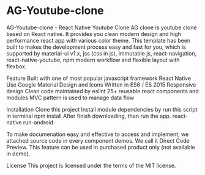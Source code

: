 # AG-Youtube-clone
AG-Youtube-clone - React Native Youtube Clone
AG clone is youtube clone based on React native. It provides you clean modern design and high performance react app with various color theme. This template has been built to makes the development process easy and fast for you, which is supported by material-ui v1.x, jss (css in js), immutable js, react-navigation, react-native-youtube, npm modern workflow and flexible layout with flexbox.

Feature
Built with one of most popular javascript framework React Native
Use Google Material Design and Icons
Written in ES6 / ES 2015
Responsive design
Clean code maintained by eslint
25+ reusable react components and modules
MVC pattern is used to manage data flow

Installation
Clone this project
Install module dependencies by run this script in terminal npm install
After finish downloading, then run the app. react-native run-android

To make documenation easy and effective to access and implement, we attached source code in every component demos. We call it Direct Code Preview. This feature can be used in purchased product only (not available in demo).


License
This project is licensed under the terms of the MIT license.
